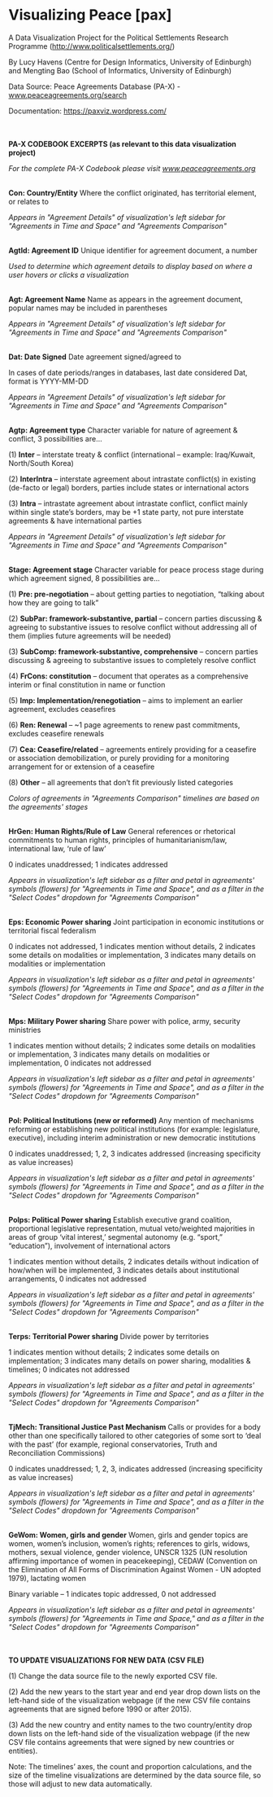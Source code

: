 # Visualizing Peace [pax]


A Data Visualization Project for the Political Settlements Research Programme (http://www.politicalsettlements.org/)

By Lucy Havens (Centre for Design Informatics, University of Edinburgh) and Mengting Bao (School of Informatics, University of Edinburgh)

Data Source: Peace Agreements Database (PA-X) - www.peaceagreements.org/search

Documentation: https://paxviz.wordpress.com/

<br/><br/>
<b>PA-X CODEBOOK EXCERPTS (as relevant to this data visualization project)</b>

<em>For the complete PA-X Codebook please visit www.peaceagreements.org</em>

<br/>
<b>Con: Country/Entity</b>
Where the conflict originated, has territorial element, or relates to

<em>Appears in "Agreement Details" of visualization's left sidebar for "Agreements in Time and Space" and "Agreements Comparison"</em>

<br/>
<b>AgtId: Agreement ID</b>
Unique identifier for agreement document, a number

<em>Used to determine which agreement details to display based on where a user hovers or clicks a visualization</em>

<br/>
<b>Agt: Agreement Name</b>
Name as appears in the agreement document, popular names may be included in parentheses

<em>Appears in "Agreement Details" of visualization's left sidebar for "Agreements in Time and Space" and "Agreements Comparison"</em>

<br/>
<b>Dat: Date Signed</b>
Date agreement signed/agreed to

In cases of date periods/ranges in databases, last date considered Dat, format is YYYY-MM-DD

<em>Appears in "Agreement Details" of visualization's left sidebar for "Agreements in Time and Space" and "Agreements Comparison"</em>

<br/>
<b>Agtp: Agreement type</b>
Character variable for nature of agreement & conflict, 3 possibilities are...

(1) <b>Inter</b> – interstate treaty & conflict (international – example: Iraq/Kuwait, North/South Korea)

(2) <b>InterIntra</b> – interstate agreement about intrastate conflict(s) in existing (de-facto or legal) borders, parties include  states or international actors

(3) <b>Intra</b> – intrastate agreement about intrastate conflict, conflict mainly within single state’s borders, may be +1 state party, not pure interstate agreements & have international parties

<em>Appears in "Agreement Details" of visualization's left sidebar for "Agreements in Time and Space" and "Agreements Comparison"</em>

<br/>
<b>Stage: Agreement stage</b>
Character variable for peace process stage during which agreement signed, 8 possibilities are...	

(1) <b>Pre: pre-negotiation</b> – about getting parties to negotiation, “talking about how they are going to talk”

(2) <b>SubPar: framework-substantive, partial</b> – concern parties discussing & agreeing to substantive issues to resolve conflict without addressing all of them (implies future agreements will be needed)

(3) <b>SubComp: framework-substantive, comprehensive</b> – concern parties discussing & agreeing to substantive issues to completely resolve conflict

(4) <b>FrCons: constitution</b> – document that operates as a comprehensive interim or final constitution in name or function

(5) <b>Imp: Implementation/renegotiation</b> – aims to implement an earlier agreement, excludes ceasefires

(6) <b>Ren: Renewal</b> – ~1 page agreements to renew past commitments, excludes ceasefire renewals

(7) <b>Cea: Ceasefire/related</b> – agreements entirely providing for a ceasefire or association demobilization, or purely providing for a monitoring arrangement for or extension of a ceasefire

(8) <b>Other</b> – all agreements that don’t fit previously listed categories

<em>Colors of agreements in "Agreements Comparison" timelines are based on the agreements' stages</em>

<br/>
<b>HrGen: Human Rights/Rule of Law</b>
General references or rhetorical commitments to human rights, principles of humanitarianism/law, international law, ‘rule of law’

0 indicates unaddressed; 1 indicates addressed

<em>Appears in visualization's left sidebar as a filter and petal in agreements' symbols (flowers) for "Agreements in Time and Space", and as a filter in the "Select Codes" dropdown for "Agreements Comparison"</em>

<br/>
<b>Eps: Economic Power sharing</b>
Joint participation in economic institutions or territorial fiscal federalism

0 indicates not addressed, 1 indicates mention without details, 2 indicates some details on modalities or implementation, 3 indicates many details on modalities or implementation

<em>Appears in visualization's left sidebar as a filter and petal in agreements' symbols (flowers) for "Agreements in Time and Space", and as a filter in the "Select Codes" dropdown for "Agreements Comparison"</em>

<br/>
<b>Mps: Military Power sharing</b>
Share power with police, army, security ministries

1 indicates mention without details; 2 indicates some details on modalities or implementation, 3 indicates many details on modalities or implementation, 0 indicates not addressed

<em>Appears in visualization's left sidebar as a filter and petal in agreements' symbols (flowers) for "Agreements in Time and Space", and as a filter in the "Select Codes" dropdown for "Agreements Comparison"</em>

<br/>
<b>Pol: Political Institutions (new or reformed)</b>
Any mention of mechanisms reforming or establishing new political institutions (for example: legislature, executive), including interim administration or new democratic institutions

0 indicates unaddressed; 1, 2, 3 indicates addressed (increasing specificity as value increases)

<em>Appears in visualization's left sidebar as a filter and petal in agreements' symbols (flowers) for "Agreements in Time and Space", and as a filter in the "Select Codes" dropdown for "Agreements Comparison"</em>

<br/>
<b>Polps: Political Power sharing</b>
Establish executive grand coalition, proportional legislative representation, mutual veto/weighted majorities in areas of group ‘vital interest,’ segmental autonomy (e.g. “sport,” “education”), involvement of international actors

1 indicates mention without details, 2 indicates details without indication of how/when will be implemented, 3 indicates details about institutional arrangements, 0 indicates not addressed

<em>Appears in visualization's left sidebar as a filter and petal in agreements' symbols (flowers) for "Agreements in Time and Space", and as a filter in the "Select Codes" dropdown for "Agreements Comparison"</em>

<br/>
<b>Terps: Territorial Power sharing</b>
Divide power by territories

1 indicates mention without details; 2 indicates some details on implementation; 3 indicates many details on power sharing, modalities & timelines; 0 indicates not addressed

<em>Appears in visualization's left sidebar as a filter and petal in agreements' symbols (flowers) for "Agreements in Time and Space", and as a filter in the "Select Codes" dropdown for "Agreements Comparison"</em>

<br/>
<b>TjMech: Transitional Justice Past Mechanism</b>
Calls or provides for a body other than one specifically tailored to other categories of some sort to ‘deal with the past’ (for example, regional conservatories, Truth and Reconciliation Commissions)

0 indicates unaddressed; 1, 2, 3, indicates addressed (increasing specificity as value increases)

<em>Appears in visualization's left sidebar as a filter and petal in agreements' symbols (flowers) for "Agreements in Time and Space", and as a filter in the "Select Codes" dropdown for "Agreements Comparison"</em>

<br/>
<b>GeWom: Women, girls and gender</b>
Women, girls and gender topics are women, women’s inclusion, women’s rights; references to girls, widows, mothers, sexual violence, gender violence, UNSCR 1325 (UN resolution affirming importance of women in peacekeeping), CEDAW (Convention on the Elimination of All Forms of Discrimination Against Women - UN adopted 1979), lactating women

Binary variable – 1 indicates topic addressed, 0 not addressed

<em>Appears in visualization's left sidebar as a filter and petal in agreements' symbols (flowers) for "Agreements in Time and Space," and as a filter in the "Select Codes" dropdown for "Agreements Comparison"</em>


<br/><br/>
<b>TO UPDATE VISUALIZATIONS FOR NEW DATA (CSV FILE)</b>


(1) Change the data source file to the newly exported CSV file.

(2) Add the new years to the start year and end year drop down lists on the left-hand side of the visualization webpage (if the new CSV file contains agreements that are signed before 1990 or after 2015).

(3) Add the new country and entity names to the two country/entity drop down lists on the left-hand side of the visualization webpage (if the new CSV file contains agreements that were signed by new countries or entities).


Note: The timelines’ axes, the count and proportion calculations, and the size of the timeline visualizations are determined by the data source file, so those will adjust to new data automatically.
